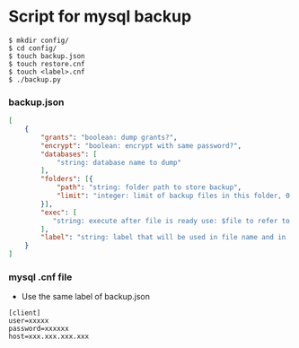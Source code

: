 # Script for mysql backup

```
$ mkdir config/
$ cd config/
$ touch backup.json
$ touch restore.cnf
$ touch <label>.cnf
$ ./backup.py
```

### backup.json
```json
[
    {
        "grants": "boolean: dump grants?", 
        "encrypt": "boolean: encrypt with same password?", 
        "databases": [
            "string: database name to dump"
        ], 
        "folders": [{
            "path": "string: folder path to store backup",
            "limit": "integer: limit of backup files in this folder, 0 no limit"
        }],
        "exec": [
           "string: execute after file is ready use: $file to refer to backup file" 
        ], 
        "label": "string: label that will be used in file name and in .cnf file",
    }
]
```

### mysql .cnf file
 - Use the same label of backup.json
 
```
[client]
user=xxxxx
password=xxxxxx
host=xxx.xxx.xxx.xxx
```
